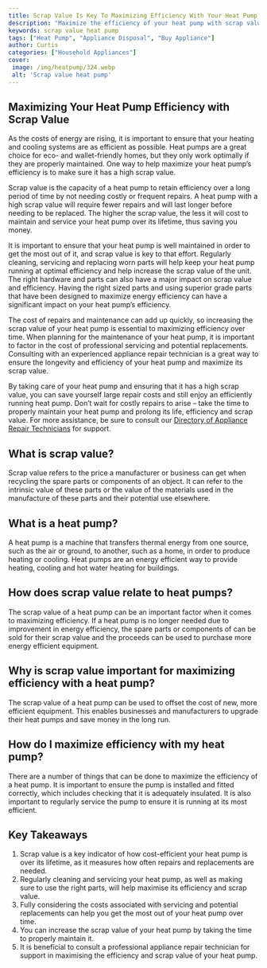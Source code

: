 ```yaml
---
title: Scrap Value Is Key To Maximizing Efficiency With Your Heat Pump
description: "Maximize the efficiency of your heat pump with scrap value Dont miss out on this opportunity to learn more about how to maximize the output of your heat pump"
keywords: scrap value heat pump
tags: ["Heat Pump", "Appliance Disposal", "Buy Appliance"]
author: Curtis
categories: ["Household Appliances"]
cover: 
 image: /img/heatpump/324.webp
 alt: 'Scrap value heat pump'
---
```

## Maximizing Your Heat Pump Efficiency with Scrap Value

As the costs of energy are rising, it is important to ensure that your heating and cooling systems are as efficient as possible. Heat pumps are a great choice for eco- and wallet-friendly homes, but they only work optimally if they are properly maintained. One way to help maximize your heat pump’s efficiency is to make sure it has a high scrap value.

Scrap value is the capacity of a heat pump to retain efficiency over a long period of time by not needing costly or frequent repairs. A heat pump with a high scrap value will require fewer repairs and will last longer before needing to be replaced. The higher the scrap value, the less it will cost to maintain and service your heat pump over its lifetime, thus saving you money. 

It is important to ensure that your heat pump is well maintained in order to get the most out of it, and scrap value is key to that effort. Regularly cleaning, servicing and replacing worn parts will help keep your heat pump running at optimal efficiency and help increase the scrap value of the unit. The right hardware and parts can also have a major impact on scrap value and efficiency. Having the right sized parts and using superior grade parts that have been designed to maximize energy efficiency can have a significant impact on your heat pump’s efficiency.

The cost of repairs and maintenance can add up quickly, so increasing the scrap value of your heat pump is essential to maximizing efficiency over time. When planning for the maintenance of your heat pump, it is important to factor in the cost of professional servicing and potential replacements. Consulting with an experienced appliance repair technician is a great way to ensure the longevity and efficiency of your heat pump and maximize its scrap value.

By taking care of your heat pump and ensuring that it has a high scrap value, you can save yourself large repair costs and still enjoy an efficiently running heat pump. Don’t wait for costly repairs to arise – take the time to properly maintain your heat pump and prolong its life, efficiency and scrap value. For more assistance, be sure to consult our [Directory of Appliance Repair Technicians](./pages/appliance-repair-technicians) for support.

## What is scrap value?

Scrap value refers to the price a manufacturer or business can get when recycling the spare parts or components of an object. It can refer to the intrinsic value of these parts or the value of the materials used in the manufacture of these parts and their potential use elsewhere.

## What is a heat pump?

A heat pump is a machine that transfers thermal energy from one source, such as the air or ground, to another, such as a home, in order to produce heating or cooling. Heat pumps are an energy efficient way to provide heating, cooling and hot water heating for buildings.

## How does scrap value relate to heat pumps?

The scrap value of a heat pump can be an important factor when it comes to maximizing efficiency. If a heat pump is no longer needed due to improvement in energy efficiency, the spare parts or components of can be sold for their scrap value and the proceeds can be used to purchase more energy efficient equipment.

## Why is scrap value important for maximizing efficiency with a heat pump?

The scrap value of a heat pump can be used to offset the cost of new, more efficient equipment. This enables businesses and manufacturers to upgrade their heat pumps and save money in the long run.

## How do I maximize efficiency with my heat pump?

There are a number of things that can be done to maximize the efficiency of a heat pump. It is important to ensure the pump is installed and fitted correctly, which includes checking that it is adequately insulated. It is also important to regularly service the pump to ensure it is running at its most efficient.

## Key Takeaways 
1. Scrap value is a key indicator of how cost-efficient your heat pump is over its lifetime, as it measures how often repairs and replacements are needed.
2. Regularly cleaning and servicing your heat pump, as well as making sure to use the right parts, will help maximise its efficiency and scrap value. 
3. Fully considering the costs associated with servicing and potential replacements can help you get the most out of your heat pump over time. 
4. You can increase the scrap value of your heat pump by taking the time to properly maintain it. 
5. It is beneficial to consult a professional appliance repair technician for support in maximising the efficiency and scrap value of your heat pump.
